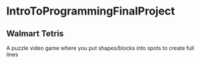 # IntroToProgrammingFinalProject

## Walmart Tetris
A puzzle video game where you put shapes/blocks into spots to create full lines
